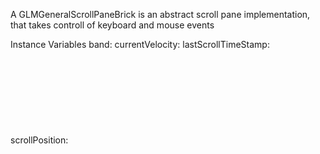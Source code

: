 A GLMGeneralScrollPaneBrick is an abstract scroll pane implementation, that takes controll of keyboard and mouse eventsInstance Variables	band:		<Object>	currentVelocity:		<Object>	lastScrollTimeStamp:		<Object>	scrollPosition:		<Object>	verticalScrollbar:		<Object>band	- xxxxxcurrentVelocity	- xxxxxlastScrollTimeStamp	- xxxxxscrollPosition	- xxxxxverticalScrollbar	- xxxxx